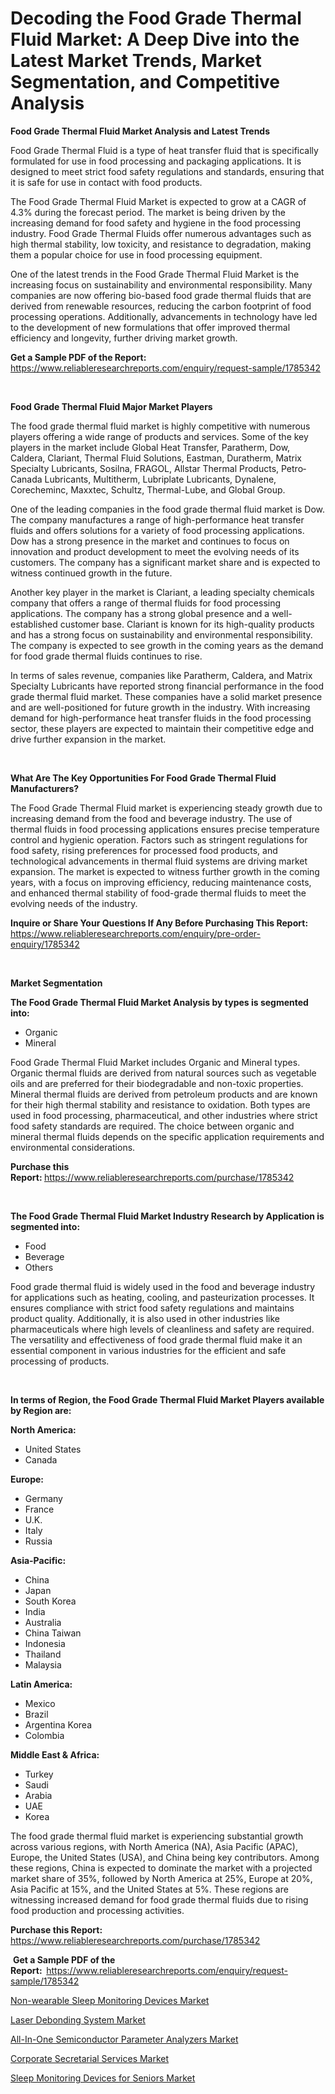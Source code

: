 <p><h1>Decoding the Food Grade Thermal Fluid Market: A Deep Dive into the Latest Market Trends, Market Segmentation, and Competitive Analysis</h1></p><p><strong>Food Grade Thermal Fluid Market Analysis and Latest Trends</strong></p>
<p><p>Food Grade Thermal Fluid is a type of heat transfer fluid that is specifically formulated for use in food processing and packaging applications. It is designed to meet strict food safety regulations and standards, ensuring that it is safe for use in contact with food products.</p><p>The Food Grade Thermal Fluid Market is expected to grow at a CAGR of 4.3% during the forecast period. The market is being driven by the increasing demand for food safety and hygiene in the food processing industry. Food Grade Thermal Fluids offer numerous advantages such as high thermal stability, low toxicity, and resistance to degradation, making them a popular choice for use in food processing equipment.</p><p>One of the latest trends in the Food Grade Thermal Fluid Market is the increasing focus on sustainability and environmental responsibility. Many companies are now offering bio-based food grade thermal fluids that are derived from renewable resources, reducing the carbon footprint of food processing operations. Additionally, advancements in technology have led to the development of new formulations that offer improved thermal efficiency and longevity, further driving market growth.</p></p>
<p><strong>Get a Sample PDF of the Report:&nbsp;</strong> <a href="https://www.reliableresearchreports.com/enquiry/request-sample/1785342">https://www.reliableresearchreports.com/enquiry/request-sample/1785342</a></p>
<p>&nbsp;</p>
<p><strong>Food Grade Thermal Fluid Major Market Players</strong></p>
<p><p>The food grade thermal fluid market is highly competitive with numerous players offering a wide range of products and services. Some of the key players in the market include Global Heat Transfer, Paratherm, Dow, Caldera, Clariant, Thermal Fluid Solutions, Eastman, Duratherm, Matrix Specialty Lubricants, Sosilna, FRAGOL, Allstar Thermal Products, Petro‐Canada Lubricants, Multitherm, Lubriplate Lubricants, Dynalene, Corecheminc, Maxxtec, Schultz, Thermal-Lube, and Global Group.</p><p>One of the leading companies in the food grade thermal fluid market is Dow. The company manufactures a range of high-performance heat transfer fluids and offers solutions for a variety of food processing applications. Dow has a strong presence in the market and continues to focus on innovation and product development to meet the evolving needs of its customers. The company has a significant market share and is expected to witness continued growth in the future.</p><p>Another key player in the market is Clariant, a leading specialty chemicals company that offers a range of thermal fluids for food processing applications. The company has a strong global presence and a well-established customer base. Clariant is known for its high-quality products and has a strong focus on sustainability and environmental responsibility. The company is expected to see growth in the coming years as the demand for food grade thermal fluids continues to rise.</p><p>In terms of sales revenue, companies like Paratherm, Caldera, and Matrix Specialty Lubricants have reported strong financial performance in the food grade thermal fluid market. These companies have a solid market presence and are well-positioned for future growth in the industry. With increasing demand for high-performance heat transfer fluids in the food processing sector, these players are expected to maintain their competitive edge and drive further expansion in the market.</p></p>
<p>&nbsp;</p>
<p><strong>What Are The Key Opportunities For Food Grade Thermal Fluid Manufacturers?</strong></p>
<p><p>The Food Grade Thermal Fluid market is experiencing steady growth due to increasing demand from the food and beverage industry. The use of thermal fluids in food processing applications ensures precise temperature control and hygienic operation. Factors such as stringent regulations for food safety, rising preferences for processed food products, and technological advancements in thermal fluid systems are driving market expansion. The market is expected to witness further growth in the coming years, with a focus on improving efficiency, reducing maintenance costs, and enhanced thermal stability of food-grade thermal fluids to meet the evolving needs of the industry.</p></p>
<p><strong>Inquire or Share Your Questions If Any Before Purchasing This Report:</strong> <a href="https://www.reliableresearchreports.com/enquiry/pre-order-enquiry/1785342">https://www.reliableresearchreports.com/enquiry/pre-order-enquiry/1785342</a></p>
<p>&nbsp;</p>
<p><strong>Market Segmentation</strong></p>
<p><strong>The Food Grade Thermal Fluid Market Analysis by types is segmented into:</strong></p>
<p><ul><li>Organic</li><li>Mineral</li></ul></p>
<p><p>Food Grade Thermal Fluid Market includes Organic and Mineral types. Organic thermal fluids are derived from natural sources such as vegetable oils and are preferred for their biodegradable and non-toxic properties. Mineral thermal fluids are derived from petroleum products and are known for their high thermal stability and resistance to oxidation. Both types are used in food processing, pharmaceutical, and other industries where strict food safety standards are required. The choice between organic and mineral thermal fluids depends on the specific application requirements and environmental considerations.</p></p>
<p><strong>Purchase this Report:&nbsp;</strong><a href="https://www.reliableresearchreports.com/purchase/1785342">https://www.reliableresearchreports.com/purchase/1785342</a></p>
<p>&nbsp;</p>
<p><strong>The Food Grade Thermal Fluid Market Industry Research by Application is segmented into:</strong></p>
<p><ul><li>Food</li><li>Beverage</li><li>Others</li></ul></p>
<p><p>Food grade thermal fluid is widely used in the food and beverage industry for applications such as heating, cooling, and pasteurization processes. It ensures compliance with strict food safety regulations and maintains product quality. Additionally, it is also used in other industries like pharmaceuticals where high levels of cleanliness and safety are required. The versatility and effectiveness of food grade thermal fluid make it an essential component in various industries for the efficient and safe processing of products.</p></p>
<p>&nbsp;</p>
<p><strong>In terms of Region, the Food Grade Thermal Fluid Market Players available by Region are:</strong></p>
<p>
    <p> <strong> North America: </strong>
        <ul>
            <li>United States</li>
            <li>Canada</li>
        </ul>
        </p> 
    <p> <strong> Europe: </strong>
        <ul>
            <li>Germany</li>
            <li>France</li>
            <li>U.K.</li>
            <li>Italy</li>
            <li>Russia</li>
        </ul>
        </p> 
    <p> <strong> Asia-Pacific: </strong>
        <ul>
            <li>China</li>
            <li>Japan</li>
            <li>South Korea</li>
            <li>India</li>
            <li>Australia</li>
            <li>China Taiwan</li>
            <li>Indonesia</li>
            <li>Thailand</li>
            <li>Malaysia</li>
        </ul>
        </p> 
    <p> <strong> Latin America: </strong>
        <ul>
            <li>Mexico</li>
            <li>Brazil</li>
            <li>Argentina Korea</li>
            <li>Colombia</li>
        </ul>
        </p> 
    <p> <strong> Middle East & Africa: </strong>
        <ul>
            <li>Turkey</li>
            <li>Saudi</li>
            <li>Arabia</li>
            <li>UAE</li>
            <li>Korea</li>
        </ul>
    </p>
    </p>
<p><p>The food grade thermal fluid market is experiencing substantial growth across various regions, with North America (NA), Asia Pacific (APAC), Europe, the United States (USA), and China being key contributors. Among these regions, China is expected to dominate the market with a projected market share of 35%, followed by North America at 25%, Europe at 20%, Asia Pacific at 15%, and the United States at 5%. These regions are witnessing increased demand for food grade thermal fluids due to rising food production and processing activities.</p></p>
<p><strong>Purchase this Report: </strong><a href="https://www.reliableresearchreports.com/purchase/1785342">https://www.reliableresearchreports.com/purchase/1785342</a></p>
<p>&nbsp;<strong>Get a Sample PDF of the Report:&nbsp;&nbsp;</strong><a href="https://www.reliableresearchreports.com/enquiry/request-sample/1785342">https://www.reliableresearchreports.com/enquiry/request-sample/1785342</a></p>
<p><strong></strong></p>
<p><p><a href="https://github.com/rahu1506/Market-Research-Report-List-3/blob/main/non-wearable-sleep-monitoring-devices-market.md">Non-wearable Sleep Monitoring Devices Market</a></p><p><a href="https://issuu.com/reportprime-2/docs/laser-debonding-system-market-size-2030.pptx">Laser Debonding System Market</a></p><p><a href="https://issuu.com/reportprime-2/docs/all-in-one-semiconductor-parameter-analyzers-marke">All-In-One Semiconductor Parameter Analyzers Market</a></p><p><a href="https://medium.com/@jamesvasquez75/decoding-corporate-secretarial-services-market-metrics-market-share-trends-and-growth-patterns-f596f198d1de">Corporate Secretarial Services Market</a></p><p><a href="https://github.com/FassouRP/Market-Research-Report-List-3/blob/main/sleep-monitoring-devices-for-seniors-market.md">Sleep Monitoring Devices for Seniors Market</a></p></p>